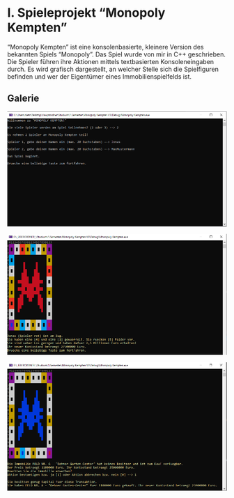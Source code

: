 # I. Spieleprojekt “Monopoly Kempten”
“Monopoly Kempten” ist eine konsolenbasierte, kleinere Version des bekannten Spiels “Monopoly”. Das Spiel wurde von mir in C++ geschrieben. Die Spieler führen ihre Aktionen mittels textbasierten Konsoleneingaben durch. Es wird grafisch dargestellt, an welcher Stelle sich die Spielfiguren befinden und wer der Eigentümer eines Immobilienspielfelds ist.

## Galerie

![pic](eins/Monopoly1.png)

![pic](eins/Monopoly2.png)

![pic](eins/Monopoly3.png)
